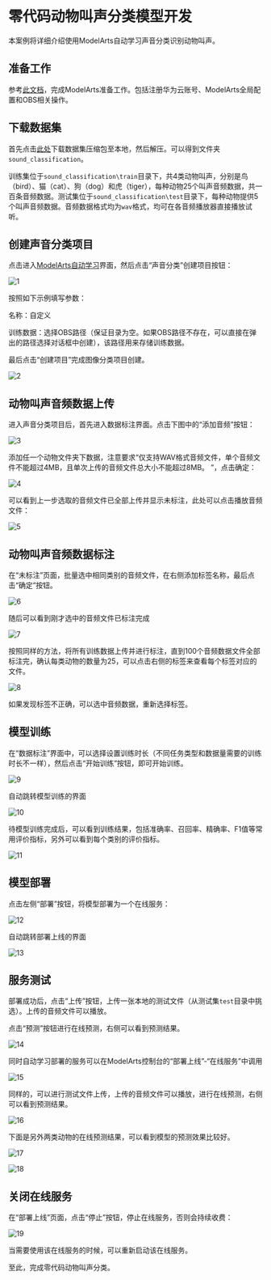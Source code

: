 
# 零代码动物叫声分类模型开发

本案例将详细介绍使用ModelArts自动学习声音分类识别动物叫声。

## 准备工作

参考[此文档](https://github.com/huaweicloud/ModelArts-Lab/tree/master/docs/ModelArts准备工作)，完成ModelArts准备工作。包括注册华为云账号、ModelArts全局配置和OBS相关操作。

## 下载数据集

首先点击[此处](https://modelarts-labs.obs.cn-north-1.myhuaweicloud.com/ExeML/ExeML_Sound_Classification/sound_classification.zip)下载数据集压缩包至本地，然后解压。可以得到文件夹`sound_classification`。

训练集位于`sound_classification\train`目录下，共4类动物叫声，分别是鸟（bird）、猫（cat）、狗（dog）和虎（tiger），每种动物25个叫声音频数据，共一百条音频数据。测试集位于`sound_classification\test`目录下，每种动物提供5个叫声音频数据。音频数据格式均为`wav`格式，均可在各音频播放器直接播放试听。


## 创建声音分类项目

点击进入[ModelArts自动学习](https://console.huaweicloud.com/modelarts/?region=cn-north-4#/manage/autoML)界面，然后点击“声音分类”创建项目按钮：

![1](./img/1.png)

按照如下示例填写参数：

名称：自定义

训练数据：选择OBS路径（保证目录为空。如果OBS路径不存在，可以直接在弹出的路径选择对话框中创建），该路径用来存储训练数据。

最后点击“创建项目”完成图像分类项目创建。

![2](./img/2.png)


## 动物叫声音频数据上传

进入声音分类项目后，首先进入数据标注界面。点击下图中的“添加音频”按钮：

![3](./img/3.png)

添加任一个动物文件夹下数据，注意要求“仅支持WAV格式音频文件，单个音频文件不能超过4MB，且单次上传的音频文件总大小不能超过8MB。
”，点击确定：

![4](./img/4.png)

可以看到上一步选取的音频文件已全部上传并显示未标注，此处可以点击播放音频文件：

![5](./img/5.png)


## 动物叫声音频数据标注

在“未标注”页面，批量选中相同类别的音频文件，在右侧添加标签名称，最后点击“确定”按钮。

![6](./img/6.png)

随后可以看到刚才选中的音频文件已标注完成

![7](./img/7.png)

按照同样的方法，将所有训练数据上传并进行标注，直到100个音频数据文件全部标注完，确认每类动物的数量为25，可以点击右侧的标签来查看每个标签对应的文件。

![8](./img/8.png)

如果发现标签不正确，可以选中音频数据，重新选择标签。


## 模型训练

在“数据标注”界面中，可以选择设置训练时长（不同任务类型和数据量需要的训练时长不一样），然后点击“开始训练”按钮，即可开始训练。

![9](./img/9.png)

自动跳转模型训练的界面

![10](./img/10.png)

待模型训练完成后，可以看到训练结果，包括准确率、召回率、精确率、F1值等常用评价指标，另外可以看到每个类别的评价指标。

![11](./img/11.png)


## 模型部署

点击左侧“部署”按钮，将模型部署为一个在线服务：

![12](./img/12.png)

自动跳转部署上线的界面

![13](./img/13.png)


## 服务测试

部署成功后，点击“上传”按钮，上传一张本地的测试文件（从测试集`test`目录中挑选）。上传的音频文件可以播放。

点击“预测”按钮进行在线预测，右侧可以看到预测结果。

![14](./img/14.png)

同时自动学习部署的服务可以在ModelArts控制台的“部署上线”-“在线服务”中调用

![15](./img/15.png)

同样的，可以进行测试文件上传，上传的音频文件可以播放，进行在线预测，右侧可以看到预测结果。

![16](./img/16.png)

下面是另外两类动物的在线预测结果，可以看到模型的预测效果比较好。

![17](./img/17.png)

![18](./img/18.png)


## 关闭在线服务

在“部署上线”页面，点击“停止”按钮，停止在线服务，否则会持续收费：

![19](./img/19.png)

当需要使用该在线服务的时候，可以重新启动该在线服务。

至此，完成零代码动物叫声分类。



